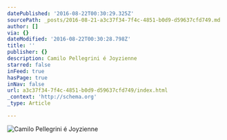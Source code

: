 ```yaml
---
datePublished: '2016-08-22T00:30:29.325Z'
sourcePath: _posts/2016-08-21-a3c37f34-7f4c-4851-b0d9-d59637cfd749.md
author: []
via: {}
dateModified: '2016-08-22T00:30:28.798Z'
title: ''
publisher: {}
description: Camilo Pellegrini é Joyzienne
starred: false
inFeed: true
hasPage: true
inNav: false
url: a3c37f34-7f4c-4851-b0d9-d59637cfd749/index.html
_context: 'http://schema.org'
_type: Article

---
```

![Camilo Pellegrini é Joyzienne](https://the-grid-user-content.s3-us-west-2.amazonaws.com/8e196b81-0642-4148-95c5-351bdc1e05f5.jpg)